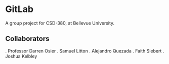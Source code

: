 # GitLab
A group project for CSD-380, at Bellevue University.

## Collaborators
. Professor Darren Osier
. Samuel Litton
. Alejandro Quezada
. Faith Siebert
. Joshua Kelbley

